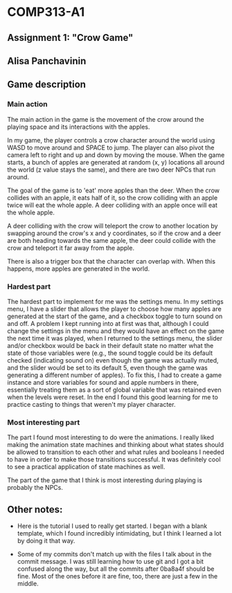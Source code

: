# COMP313-A1

## Assignment 1: "Crow Game"
## Alisa Panchavinin

## Game description
### Main action 
The main action in the game is the movement of the crow around the playing space and its interactions with the apples. 

In my game, the player controls a crow character around the world using WASD to move around and SPACE to jump. The player can also pivot the camera left to right and up and down by moving the mouse. When the game starts, a bunch of apples are generated at random (x, y) locations all around the world (z value stays the same), and there are two deer NPCs that run around. 

The goal of the game is to 'eat' more apples than the deer. When the crow collides with an apple, it eats half of it, so the crow colliding with an apple twice will eat the whole apple. A deer colliding with an apple once will eat the whole apple. 

A deer colliding with the crow will teleport the crow to another location by swapping around the crow's x and y coordinates, so if the crow and a deer are both heading towards the same apple, the deer could collide with the crow and teleport it far away from the apple. 

There is also a trigger box that the character can overlap with. When this happens, more apples are generated in the world. 


### Hardest part
The hardest part to implement for me was the settings menu. In my settings menu, I have a slider that allows the player to choose how many apples are generated at the start of the game, and a checkbox toggle to turn sound on and off. A problem I kept running into at first was that, although I could change the settings in the menu and they would have an effect on the game the next time it was played, when I returned to the settings menu, the slider and/or checkbox would be back in their default state no matter what the state of those variables were (e.g., the sound toggle could be its default checked (indicating sound on) even though the game was actually muted, and the slider would be set to its default 5, even though the game was generating a different number of apples). To fix this, I had to create a game instance and store variables for sound and apple numbers in there, essentially treating them as a sort of global variable that was retained even when the levels were reset. In the end I found this good learning for me to practice casting to things that weren't my player character. 


### Most interesting part
The part I found most interesting to do were the animations. I really liked making the animation state machines and thinking about what states should be allowed to transition to each other and what rules and booleans I needed to have in order to make those transitions successful. It was definitely cool to see a practical application of state machines as well.

The part of the game that I think is most interesting during playing is probably the NPCs. 

## Other notes:
- Here is the tutorial I used to really get started. I began with a blank template, which I found incredibly intimidating, but I think I learned a lot by doing it that way. 

- Some of my commits don't match up with the files I talk about in the commit message. I was still learning how to use git and I got a bit confused along the way, but all the commits after 0ba8a4f should be fine. Most of the ones before it are fine, too, there are just a few in the middle. 